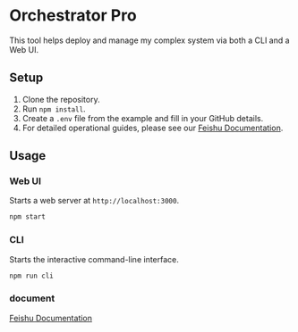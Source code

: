 # Orchestrator Pro

This tool helps deploy and manage my complex system via both a CLI and a Web UI.

## Setup

1.  Clone the repository.
2.  Run `npm install`.
3.  Create a `.env` file from the example and fill in your GitHub details.
4.  For detailed operational guides, please see our [Feishu Documentation](https://t1zosp7g1k7.feishu.cn/docx/QNN6dcEefohapsxmpMTcBnusnkf?from=from_copylink).

## Usage

### Web UI
Starts a web server at `http://localhost:3000`.

```bash
npm start
```

### CLI
Starts the interactive command-line interface.

```bash
npm run cli
```

### document

[Feishu Documentation](https://t1zosp7g1k7.feishu.cn/docx/QNN6dcEefohapsxmpMTcBnusnkf?from=from_copylink)
